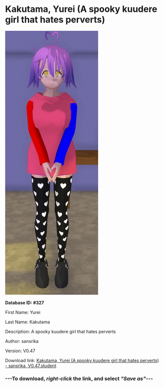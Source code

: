 # Kakutama, Yurei (A spooky kuudere girl that hates perverts)

<img src="https://raw.githubusercontent.com/Arbiter1223/Daigaku-Gurashi-Custom-Students/master/Students/Files/Kakutama%2C%20Yurei%20(A%20spooky%20kuudere%20girl%20that%20hates%20perverts).png" title="Kakutama, Yurei (A spooky kuudere girl that hates perverts) - sansrika, V0.47">

**Database ID: #327**

First Name: Yurei

Last Name: Kakutama

Description: A spooky kuudere girl that hates perverts

Author: sansrika

Version: V0.47

Download link: <a href="https://raw.githubusercontent.com/Arbiter1223/Daigaku-Gurashi-Custom-Students/master/Students/Files/Kakutama%2C%20Yurei%20(A%20spooky%20kuudere%20girl%20that%20hates%20perverts)%20-%20sansrika%2C%20V0.47.student">Kakutama, Yurei (A spooky kuudere girl that hates perverts) - sansrika, V0.47.student</a>

### ---**To download, _right-click_ the link, and select _"Save as"_**---
